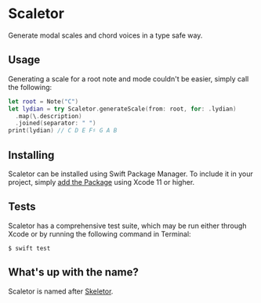 # Scaletor

Generate modal scales and chord voices in a type safe way.

## Usage

Generating a scale for a root note and mode couldn't be easier, simply call the following:

```swift
let root = Note("C")
let lydian = try Scaletor.generateScale(from: root, for: .lydian)
  .map(\.description)
  .joined(separator: " ")
print(lydian) // C D E F♯ G A B
```

## Installing

Scaletor can be installed using Swift Package Manager. To include it in your project, simply [add the Package](https://developer.apple.com/documentation/xcode/adding_package_dependencies_to_your_app) using Xcode 11 or higher.

## Tests

Scaletor has a comprehensive test suite, which may be run either through Xcode or by running the following command in Terminal:

    $ swift test

## What's up with the name?

Scaletor is named after [Skeletor](https://en.wikipedia.org/wiki/Skeletor).
